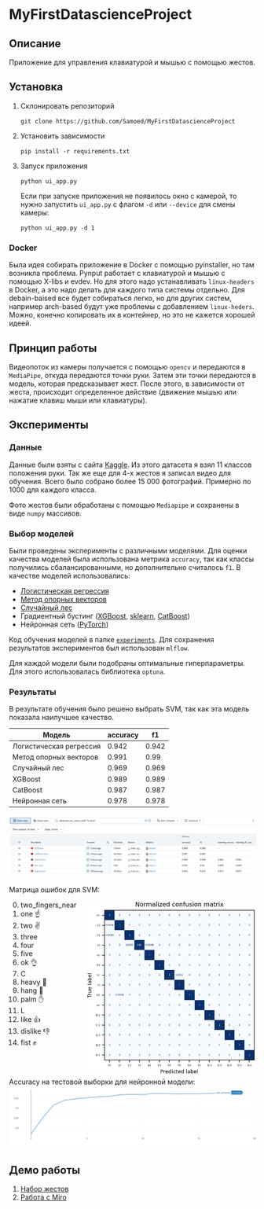 # MyFirstDatascienceProject

## Описание
Приложение для управления клавиатурой и мышью с помощью жестов.

## Установка
1. Склонировать репозиторий
    ```shell
    git clone https://github.com/Samoed/MyFirstDatascienceProject
    ```
2. Установить зависимости
    ```shell
    pip install -r requirements.txt
    ```
3. Запуск приложения
    ```shell
    python ui_app.py
    ```
   Если при запуске приложения не появилось окно с камерой, то нужно запустить `ui_app.py` с флагом `-d` или `--device` для смены камеры:
    ```shell
    python ui_app.py -d 1
    ```

### Docker
Была идея собирать приложение в Docker с помощью pyinstaller, но там возникла проблема. Pynput работает с клавиатурой и мышью с помощью X-libs и evdev. Но для этого надо устанавливать `linux-headers` в Docker, а это надо делать для каждого типа системы отдельно. Для debain-baised все будет собираться легко, но для других систем, например arch-based будут уже проблемы с добавлением `linux-heders`. Можно, конечно копировать их в контейнер, но это не кажется хорошей идеей.

## Принцип работы
Видеопоток из камеры получается с помощью `opencv` и передаются в `MediaPipe`, откуда передаются точки руки. Затем эти точки передаются в модель, которая предсказывает жест. После этого, в зависимости от жеста, происходит определенное действие (движение мышью или нажатие клавиш мыши или клавиатуры).

## Эксперименты
### Данные
Данные были взяты с сайта [Kaggle](https://www.kaggle.com/datasets/gti-upm/leapgestrecog). Из этого датасета я взял 11 классов положения руки. Так же еще для 4-х жестов я записал видео для обучения. Всего было собрано более 15 000 фотографий. Примерно по 1000 для каждого класса.

Фото жестов были обработаны с помощью `Mediapipe` и сохранены в виде `numpy` массивов.
### Выбор моделей
Были проведены эксперименты с различными моделями. Для оценки качества моделей была использована метрика `accuracy`, так как классы получились сбалансированными, но дополнительно считалось `f1`. В качестве моделей использовались:
* [Логистическая регрессия](experiments/sklearn_logreg)
* [Метод опорных векторов](experiments/sklearn_svc)
* [Случайный лес](experiments/sklearn_forest)
* Градиентный бустинг ([XGBoost](experiments/xgboost_model), [sklearn](experiments/sklearn_gradient), [CatBoost](experiments/catboost_model))
* Нейронная сеть ([PyTorch](experiments/train_pytorch))

Код обучения моделей в папке [`experiments`](experiments). Для сохранения результатов экспериментов был использован `mlflow`.

Для каждой модели были подобраны оптимальные гиперпараметры. Для этого использовалась библиотека `optuna`.

### Результаты
В результате обучения было решено выбрать SVM, так как эта модель показала наилучшее качество.

| Модель                  | accuracy | f1    |
|-------------------------|----------|-------|
| Логистическая регрессия | 0.942    | 0.942 |
| Метод опорных векторов  | 0.991    | 0.99  |
| Случайный лес           | 0.969    | 0.969 |
| XGBoost                 | 0.989    | 0.989 |
| CatBoost                | 0.987    | 0.987 |
| Нейронная сеть          | 0.978    | 0.978 |

![mlflow_table](img/mlflow_best.png)

Матрица ошибок для SVM:
<div>
    <img src="https://raw.githubusercontent.com/Samoed/MyFirstDatascienceProject/main/img/training_confusion_matrix.png" align="right" style="width:70%; object-fit: cover;">
    <ol start="0">
        <li>two_fingers_near</li>
        <li>one ☝️</li>
        <li>two ✌️</li>
        <li>three</li>
        <li>four</li>
        <li>five</li>
        <li>ok 👌</li>
        <li>C</li>
        <li>heavy 🤟</li>
        <li>hang 🤙</li>
        <li>palm ✋</li>
        <li>L</li>
        <li>like 👍</li>
        <li>dislike 👎</li>
        <li>fist ✊</li>
    </ol>
</div>
<br><br>

Accuracy на тестовой выборки для нейронной модели:
![torch_train_acc](img/pytorch_test_acc.png)

## Демо работы
1. [Набор жестов](https://youtu.be/abdMVR_DWkw)
2. [Работа с Miro](https://youtu.be/w5kQKZJLQdM)
